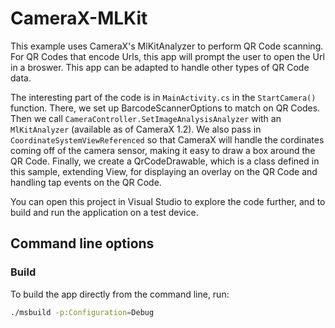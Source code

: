 # CameraX-MLKit

This example uses CameraX's MlKitAnalyzer to perform QR Code scanning. For QR Codes that encode Urls, this app will prompt the user to open the Url in a broswer. This app can be adapted to handle other types of QR Code data.

The interesting part of the code is in `MainActivity.cs` in the `StartCamera()` function. There, we set up BarcodeScannerOptions to match on QR Codes. Then we call `CameraController.SetImageAnalysisAnalyzer` with an `MlKitAnalyzer` (available as of CameraX 1.2). We also pass in `CoordinateSystemViewReferenced` so that CameraX will handle the cordinates coming off of the camera sensor, making it easy to draw a box around the QR Code. Finally, we create a QrCodeDrawable, which is a class defined in this sample, extending View, for displaying an overlay on the QR Code and handling tap events on the QR Code.

You can open this project in Visual Studio to explore the code further, and to build and run the application on a test device.

## Command line options 

### Build

To build the app directly from the command line, run:
```sh
./msbuild -p:Configuration=Debug
```

